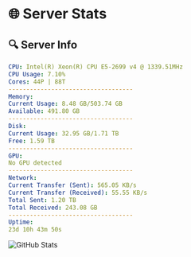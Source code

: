 # 🌐 Server Stats
## 🔍 Server Info
```yaml
CPU: Intel(R) Xeon(R) CPU E5-2699 v4 @ 1339.51MHz
CPU Usage: 7.10%
Cores: 44P | 88T
-----------------------------------
Memory:
Current Usage: 8.48 GB/503.74 GB
Available: 491.80 GB
-----------------------------------
Disk:
Current Usage: 32.95 GB/1.71 TB
Free: 1.59 TB
-----------------------------------
GPU:
No GPU detected
-----------------------------------
Network:
Current Transfer (Sent): 565.05 KB/s
Current Transfer (Received): 55.55 KB/s
Total Sent: 1.20 TB
Total Received: 243.08 GB
-----------------------------------
Uptime:
23d 10h 43m 50s
```
![GitHub Stats](https://img.shields.io/badge/Updated-2025-05-13_03:52:38-blue)